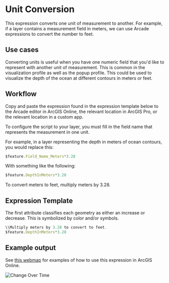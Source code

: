 # Unit Conversion

This expression converts one unit of measurement to another. For example, if a layer contains a measurement field in meters, we can use Arcade expressions to convert the number to feet.

## Use cases

Converting units is useful when you have one numeric field that you'd like to represent with another unit of measurement. This is common in the visualization profile as well as the popup profile. This could be used to visualize the depth of the ocean at different contours in meters or feet. 

## Workflow

Copy and paste the expression found in the expression template below to 
the Arcade editor in ArcGIS Online, the relevant location in ArcGIS Pro, or
the relevant location in a custom app.

To configure the script to your layer, you must fill in the field name that represents the measurement in one unit. 

For example, in a layer representing the depth in meters of ocean contours, you would replace this:

```js
$feature.Field_Name_Meters*3.28
```

With something like the following:

```js
$feature.DepthInMeters*3.28
```
To convert meters to feet, multiply meters by 3.28.

## Expression Template
The first attribute classifies each geometry as either an increase or decrease. This is symbolized by color and/or symbols. 

```js
\\Multiply meters by 3.28 to convert to feet.
$feature.DepthInMeters*3.28
```

## Example output

See [this webmap](http://urbanobservatory.maps.arcgis.com/home/webmap/viewer.html?webmap=6211aae5a03148c4b646376e21afef76) for examples of how to use this expression in ArcGIS Online. 

![Change Over Time](https://i.imgur.com/59i8SbD.png)
